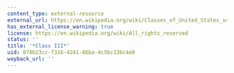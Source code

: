 ```yaml
---
content_type: external-resource
external_url: https://en.wikipedia.org/wiki/Classes_of_United_States_senators
has_external_license_warning: true
license: https://en.wikipedia.org/wiki/All_rights_reserved
status: ''
title: '*Class III*'
uid: 078b23cc-f316-4241-86ba-4c5bc13bc4e0
wayback_url: ''
---
```

